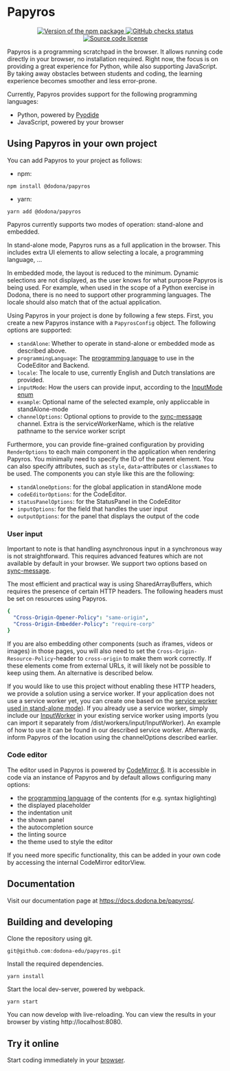 # Papyros

<p align="center">
  <a href="https://www.npmjs.com/package/@dodona/papyros">
    <img src="https://img.shields.io/npm/v/@dodona/papyros.svg" alt="Version of the npm package">
  </a>
  <a href="https://github.com/dodona-edu/papyros/actions?query=branch%3Amain">
    <img src="https://github.com/dodona-edu/papyros/actions/workflows/deploy-pages.yaml/badge.svg" alt="GitHub checks status">
  </a>
  <a href="https://github.com/dodona-edu/papyros/blob/main/LICENSE">
    <img alt="Source code license" src="https://img.shields.io/github/license/dodona-edu/papyros">
  </a>
</p>

Papyros is a programming scratchpad in the browser. It allows running code
directly in your browser, no installation required. Right now, the focus is on providing a great experience for Python, while also supporting JavaScript.
By taking away obstacles between students and coding, the learning experience becomes
smoother and less error-prone.

Currently, Papyros provides support for the following programming languages:
- Python, powered by [Pyodide](https://pyodide.org/en/stable/)
- JavaScript, powered by your browser

## Using Papyros in your own project

You can add Papyros to your project as follows:
- npm:
```shell
npm install @dodona/papyros
```
- yarn:
```shell
yarn add @dodona/papyros
```

Papyros currently supports two modes of operation: stand-alone and embedded.

In stand-alone mode, Papyros runs as a full application in the browser. 
This includes extra UI elements to allow selecting a locale, a programming language, ...

In embedded mode, the layout is reduced to the minimum. Dynamic selections are not displayed,
as the user knows for what purpose Papyros is being used. For example, when used in the
scope of a Python exercise in Dodona, there is no need to support other programming languages.
The locale should also match that of the actual application.

Using Papyros in your project is done by following a few steps. First, you create a new
Papyros instance with a `PapyrosConfig` object.
The following options are supported:

- `standAlone`: Whether to operate in stand-alone or embedded mode as described above.
- `programmingLanguage`: The [programming language](/src/ProgrammingLanguage.ts) to use in the CodeEditor and Backend.
- `locale`: The locale to use, currently English and Dutch translations are provided.
- `inputMode`: How the users can provide input, according to the [InputMode enum](/src/InputManager.ts)
- `example`: Optional name of the selected example, only appliccable in standAlone-mode
- `channelOptions`: Optional options to provide to the [sync-message](https://github.com/alexmojaki/sync-message) channel. Extra is the serviceWorkerName, which is the relative pathname to the service worker script

Furthermore, you can provide fine-grained configuration by providing `RenderOptions` to each main component in the application when rendering Papyros. You minimally need to specify the ID of the parent element.
You can also specify attributes, such as `style`, `data`-attributes or `classNames` to be used.
The components you can style like this are the following:
- `standAloneOptions`: for the global application in standAlone mode
- `codeEditorOptions`: for the CodeEditor.
- `statusPanelOptions`: for the StatusPanel in the CodeEditor
- `inputOptions`: for the field that handles the user input
- `outputOptions`: for the panel that displays the output of the code

### User input

Important to note is that handling asynchronous input in a synchronous way is not straightforward.
This requires advanced features which are not available by default in your browser. We support two options based on [sync-message](https://github.com/alexmojaki/sync-message).

The most efficient and practical way is using SharedArrayBuffers, which requires the presence of certain HTTP headers.
The following headers must be set on resources using Papyros.
```yaml
{
  "Cross-Origin-Opener-Policy": "same-origin",
  "Cross-Origin-Embedder-Policy": "require-corp"
}
```
If you are also embedding other components (such as iframes, videos or images) in those pages, you will also need to set the `Cross-Origin-Resource-Policy`-header to `cross-origin` to make them work correctly. If these elements come from external URLs, it will likely not be possible to keep using them. An alternative is described below.

If you would like to use this project without enabling these HTTP headers, we provide a solution using a service worker.
If your application does not use a service worker yet, you can create one based on the [service worker used in stand-alone mode](src/InputServiceWorker.ts)).
If you already use a service worker, simply include our [InputWorker](src/workers/input/InputWorker.ts) in your existing service worker using imports (you can import it separately from /dist/workers/input/InputWorker). An example of how to use it can be found in our described service worker. Afterwards, inform Papyros of the location using the channelOptions described earlier.

### Code editor

The editor used in Papyros is powered by [CodeMirror 6](https://codemirror.net/6/). It is accessible in code via an instance of Papyros and by default allows configuring many options:
- the [programming language](/src/ProgrammingLanguage.ts) of the contents (for e.g. syntax higlighting)
- the displayed placeholder
- the indentation unit
- the shown panel
- the autocompletion source
- the linting source
- the theme used to style the editor

If you need more specific functionality, this can be added in your own code by accessing the internal CodeMirror editorView.

## Documentation

Visit our documentation page at <https://docs.dodona.be/papyros/>.

## Building and developing

Clone the repository using git.
```shell
git@github.com:dodona-edu/papyros.git
```

Install the required dependencies.
```shell
yarn install
```

Start the local dev-server, powered by webpack.
```shell
yarn start
```

You can now develop with live-reloading.
You can view the results in your browser by visting http://localhost:8080.

## Try it online

Start coding immediately in your [browser](https://papyros.dodona.be/).
